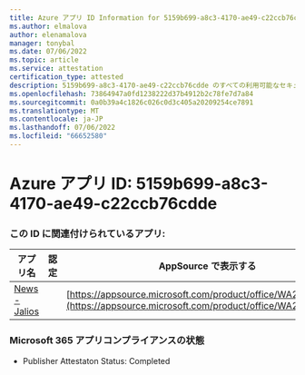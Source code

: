 ```yaml
---
title: Azure アプリ ID Information for 5159b699-a8c3-4170-ae49-c22ccb76cdde
ms.author: elmalova
author: elenamalova
manager: tonybal
ms.date: 07/06/2022
ms.topic: article
ms.service: attestation
certification_type: attested
description: 5159b699-a8c3-4170-ae49-c22ccb76cdde のすべての利用可能なセキュリティとコンプライアンス情報。
ms.openlocfilehash: 73864947a0fd1238222d37b4912b2c78fe7d7a84
ms.sourcegitcommit: 0a0b39a4c1826c026c0d3c405a20209254ce7891
ms.translationtype: MT
ms.contentlocale: ja-JP
ms.lasthandoff: 07/06/2022
ms.locfileid: "66652580"
---
```

# <a name="azure-app-id-5159b699-a8c3-4170-ae49-c22ccb76cdde"></a>Azure アプリ ID: 5159b699-a8c3-4170-ae49-c22ccb76cdde


### <a name="apps-associated-with-this-id"></a>この ID に関連付けられているアプリ:
| **アプリ名** | **認定** | **AppSource で表示する** |
|--------------|---------------|-----------------------|
| [News - Jalios](../forward/WA200003889.md) |  | [https://appsource.microsoft.com/product/office/WA200003889](https://appsource.microsoft.com/product/office/WA200003889) |

### <a name="microsoft-365-app-compliance-status"></a>Microsoft 365 アプリコンプライアンスの状態
- Publisher Attestaton Status: Completed

